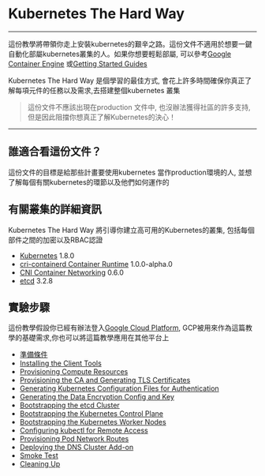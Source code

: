 # Kubernetes The Hard Way

---
這份教學將帶領你走上安裝kubernetes的艱辛之路。這份文件不適用於想要一鍵自動化部屬kubernetes叢集的人。如果你想要輕鬆部屬, 可以參考[Google Container Engine](https://cloud.google.com/container-engine) 或[Getting Started Guides](http://kubernetes.io/docs/getting-started-guides/)

Kubernetes The Hard Way 是個學習的最佳方式, 會花上許多時間確保你真正了解每項元件的任務以及需求,去搭建整個kubernetes 叢集
> 這份文件不應該出現在production 文件中, 也沒辦法獲得社區的許多支持, 但是因此阻擋你想真正了解Kubernetes的決心！

---

## 誰適合看這份文件？
這份文件的目標是給那些計畫要使用kubernetes 當作production環境的人, 並想了解每個有關kubernetes的環節以及他們如何運作的

## 有關叢集的詳細資訊
Kubernetes The Hard Way 將引導你建立高可用的Kubernetes的叢集, 包括每個部件之間的加密以及RBAC認證

* [Kubernetes](https://github.com/kubernetes/kubernetes) 1.8.0
* [cri-containerd Container Runtime](https://github.com/kubernetes-incubator/cri-containerd) 1.0.0-alpha.0
* [CNI Container Networking](https://github.com/containernetworking/cni) 0.6.0
* [etcd](https://github.com/coreos/etcd) 3.2.8

## 實驗步驟

這份教學假設你已經有辦法登入[Google Cloud Platform](https://cloud.google.com), GCP被用來作為這篇教學的基礎需求,你也可以將這篇教學應用在其他平台上

* [準備條件](docs/01-prerequisites.md)
* [Installing the Client Tools](docs/02-client-tools.md)
* [Provisioning Compute Resources](docs/03-compute-resources.md)
* [Provisioning the CA and Generating TLS Certificates](docs/04-certificate-authority.md)
* [Generating Kubernetes Configuration Files for Authentication](docs/05-kubernetes-configuration-files.md)
* [Generating the Data Encryption Config and Key](docs/06-data-encryption-keys.md)
* [Bootstrapping the etcd Cluster](docs/07-bootstrapping-etcd.md)
* [Bootstrapping the Kubernetes Control Plane](docs/08-bootstrapping-kubernetes-controllers.md)
* [Bootstrapping the Kubernetes Worker Nodes](docs/09-bootstrapping-kubernetes-workers.md)
* [Configuring kubectl for Remote Access](docs/10-configuring-kubectl.md)
* [Provisioning Pod Network Routes](docs/11-pod-network-routes.md)
* [Deploying the DNS Cluster Add-on](docs/12-dns-addon.md)
* [Smoke Test](docs/13-smoke-test.md)
* [Cleaning Up](docs/14-cleanup.md)
